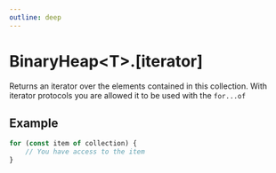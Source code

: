 ```yaml
---
outline: deep
---
```


# **BinaryHeap&lt;T&gt;.[iterator]**

Returns an iterator over the elements contained in this collection.
With iterator protocols you are allowed it to be used with the `for...of`

## ****Example****

```typescript
for (const item of collection) {
	// You have access to the item
}
```

